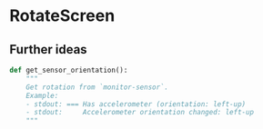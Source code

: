# RotateScreen

## Further ideas

```python
def get_sensor_orientation():
    """
    Get rotation from `monitor-sensor`.
    Example:
    - stdout: === Has accelerometer (orientation: left-up)
    - stdout:     Accelerometer orientation changed: left-up
    """
```
